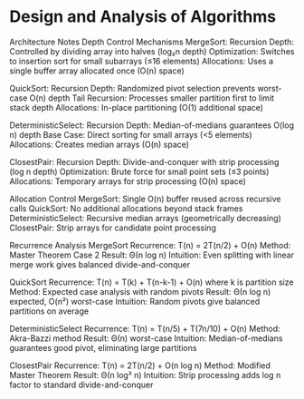 # Design and Analysis of Algorithms

Architecture Notes
Depth Control Mechanisms
MergeSort:
Recursion Depth: Controlled by dividing array into halves (log₂n depth)
Optimization: Switches to insertion sort for small subarrays (≤16 elements)
Allocations: Uses a single buffer array allocated once (O(n) space)

QuickSort:
Recursion Depth: Randomized pivot selection prevents worst-case O(n) depth
Tail Recursion: Processes smaller partition first to limit stack depth
Allocations: In-place partitioning (O(1) additional space)

DeterministicSelect:
Recursion Depth: Median-of-medians guarantees O(log n) depth
Base Case: Direct sorting for small arrays (<5 elements)
Allocations: Creates median arrays (O(n) space)

ClosestPair:
Recursion Depth: Divide-and-conquer with strip processing (log n depth)
Optimization: Brute force for small point sets (≤3 points)
Allocations: Temporary arrays for strip processing (O(n) space)

Allocation Control
MergeSort: Single O(n) buffer reused across recursive calls
QuickSort: No additional allocations beyond stack frames
DeterministicSelect: Recursive median arrays (geometrically decreasing)
ClosestPair: Strip arrays for candidate point processing

Recurrence Analysis
MergeSort
Recurrence: T(n) = 2T(n/2) + O(n)
Method: Master Theorem Case 2
Result: Θ(n log n)
Intuition: Even splitting with linear merge work gives balanced divide-and-conquer

QuickSort
Recurrence: T(n) = T(k) + T(n-k-1) + O(n) where k is partition size
Method: Expected case analysis with random pivots
Result: Θ(n log n) expected, O(n²) worst-case
Intuition: Random pivots give balanced partitions on average

DeterministicSelect
Recurrence: T(n) = T(n/5) + T(7n/10) + O(n)
Method: Akra-Bazzi method
Result: Θ(n) worst-case
Intuition: Median-of-medians guarantees good pivot, eliminating large partitions

ClosestPair
Recurrence: T(n) = 2T(n/2) + O(n log n)
Method: Modified Master Theorem
Result: Θ(n log² n)
Intuition: Strip processing adds log n factor to standard divide-and-conquer
